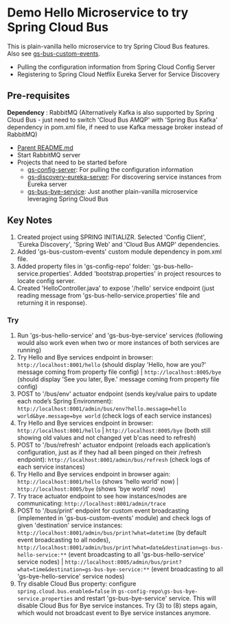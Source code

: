 # Demo Hello Microservice to try Spring Cloud Bus

This is plain-vanilla hello microservice to try Spring Cloud Bus features. Also see [gs-bus-custom-events](../gs-bus-custom-events/README.md). 

* Pulling the configuration information from Spring Cloud Config Server
* Registering to Spring Cloud Netflix Eureka Server for Service Discovery

## Pre-requisites

__Dependency__ : RabbitMQ (Alternatively Kafka is also supported by Spring Cloud Bus - just need to switch 'Cloud Bus AMQP' with 'Spring Bus Kafka' dependency in pom.xml file, if need to use Kafka message broker instead of RabbitMQ)

* [Parent README.md](../README.md)
* Start RabbitMQ server 
* Projects that need to be started before
	- [gs-config-server](../gs-config-server/README.md): For pulling the configuration information
	- [gs-discovery-eureka-server](../gs-discovery-eureka-server/README.md): For discovering service instances from Eureka server
	- [gs-bus-bye-service](../gs-bus-bye-service/README.md): Just another plain-vanilla  microservice leveraging Spring Cloud Bus	

## Key Notes

1. Created project using SPRING INITIALIZR. Selected 'Config Client', 'Eureka Discovery', 'Spring Web' and 'Cloud Bus AMQP' dependencies.
2. Added 'gs-bus-custom-events' custom module dependency in pom.xml file.
3. Added property files in 'gs-config-repo' folder: 'gs-bus-hello-service.properties'. Added 'bootstrap.properties' in project resources to locate config server.
4. Created 'HelloController.java' to expose '/hello' service endpoint (just reading message from 'gs-bus-hello-service.properties' file and returning it in response).

### Try

1. Run 'gs-bus-hello-service' and 'gs-bus-bye-service' services (following would also work even when two or more instances of both services are running)
2. Try Hello and Bye services endpoint in browser: `http://localhost:8001/hello` (should display 'Hello, how are you?' message coming from property file config) | `http://localhost:8005/bye` (should display 'See you later, Bye.' message coming from property file config)
3. POST to '/bus/env' actuator endpoint (sends key/value pairs to update each node’s Spring Environment): `http://localhost:8001/admin/bus/env?hello.message=hello world&bye.message=bye world` (check logs of each service instances)
4. Try Hello and Bye services endpoint in browser: `http://localhost:8001/hello` | `http://localhost:8005/bye` (both still showing old values and not changed yet b'cas need to refresh)
5. POST to '/bus/refresh' actuator endpoint (reloads each application’s configuration, just as if they had all been pinged on their /refresh endpoint): `http://localhost:8001/admin/bus/refresh` (check logs of each service instances)
6. Try Hello and Bye services endpoint in browser again: `http://localhost:8001/hello` (shows 'hello world' now) | `http://localhost:8005/bye` (shows 'bye world' now)
7. Try trace actuator endpoint to see how instances/nodes are communicating: `http://localhost:8001/admin/trace`
8. POST to '/bus/print' endpoint for custom event broadcasting (implemented in 'gs-bus-custom-events' module) and check logs of given 'destination' service instances: `http://localhost:8001/admin/bus/print?what=datetime` (by default event broadcasting to all nodes), `http://localhost:8001/admin/bus/print?what=date&destination=gs-bus-hello-service:**` (event broadcasting to all 'gs-bus-hello-service' service nodes) | `http://localhost:8005/admin/bus/print?what=time&destination=gs-bus-bye-service:**` (event broadcasting to all 'gs-bye-hello-service' service nodes)
9. Try disable Cloud Bus property: configure `spring.cloud.bus.enabled=false` in `gs-config-repo\gs-bus-bye-service.properties` and restart 'gs-bus-bye-service' service. This will disable Cloud Bus for Bye service instances. Try (3) to (8) steps again, which would not broadcast event to Bye service instances anymore.